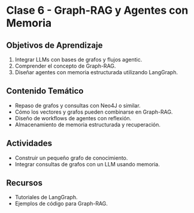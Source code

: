 # Clase 6 - Graph-RAG y Agentes con Memoria

## Objetivos de Aprendizaje
1. Integrar LLMs con bases de grafos y flujos agentic.
2. Comprender el concepto de Graph-RAG.
3. Diseñar agentes con memoria estructurada utilizando LangGraph.

## Contenido Temático
- Repaso de grafos y consultas con Neo4J o similar.
- Cómo los vectores y grafos pueden combinarse en Graph-RAG.
- Diseño de workflows de agentes con reflexión.
- Almacenamiento de memoria estructurada y recuperación.

## Actividades
- Construir un pequeño grafo de conocimiento.
- Integrar consultas de grafos con un LLM usando memoria.

## Recursos
- Tutoriales de LangGraph.
- Ejemplos de código para Graph-RAG.

